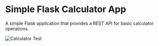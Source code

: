 # Simple Flask Calculator App

A simple Flask application that provides a REST API for basic calculator operations.

![Calculator Test](https://github.com/devshafi/Simple-Calculator-API-with-CI-Integration/actions/workflows/test.yml/badge.svg)